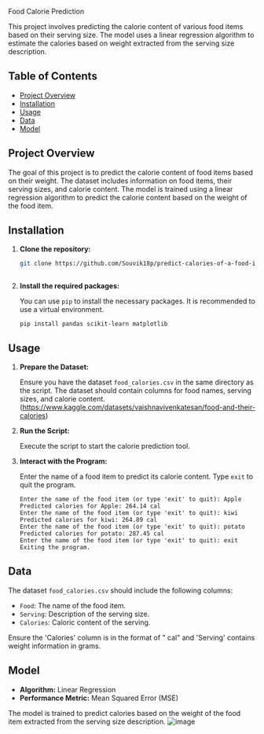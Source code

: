 Food Calorie Prediction

This project involves predicting the calorie content of various food items based on their serving size. The model uses a linear regression algorithm to estimate the calories based on weight extracted from the serving size description.

## Table of Contents

- [Project Overview](#project-overview)
- [Installation](#installation)
- [Usage](#usage)
- [Data](#data)
- [Model](#model)


## Project Overview

The goal of this project is to predict the calorie content of food items based on their weight. The dataset includes information on food items, their serving sizes, and calorie content. The model is trained using a linear regression algorithm to predict the calorie content based on the weight of the food item.

## Installation

1. **Clone the repository:**

    ```bash
    git clone https://github.com/Souvik18p/predict-calories-of-a-food-item.git
  
    ```
2. **Install the required packages:**

    You can use `pip` to install the necessary packages. It is recommended to use a virtual environment.

    ```
    pip install pandas scikit-learn matplotlib
    ```
## Usage

1. **Prepare the Dataset:**

    Ensure you have the dataset `food_calories.csv` in the same directory as the script. The dataset should contain columns for food names, serving sizes, and calorie content.(https://www.kaggle.com/datasets/vaishnavivenkatesan/food-and-their-calories)

2. **Run the Script:**

    Execute the script to start the calorie prediction tool.
   
3. **Interact with the Program:**

    Enter the name of a food item to predict its calorie content. Type `exit` to quit the program.

    ```
    Enter the name of the food item (or type 'exit' to quit): Apple
    Predicted calories for Apple: 264.14 cal
    Enter the name of the food item (or type 'exit' to quit): kiwi
    Predicted calories for kiwi: 264.89 cal
    Enter the name of the food item (or type 'exit' to quit): potato
    Predicted calories for potato: 287.45 cal
   Enter the name of the food item (or type 'exit' to quit): exit
   Exiting the program.
    
    ```
## Data

The dataset `food_calories.csv` should include the following columns:

- `Food`: The name of the food item.
- `Serving`: Description of the serving size.
- `Calories`: Caloric content of the serving.

Ensure the 'Calories' column is in the format of "<number> cal" and 'Serving' contains weight information in grams.

## Model

- **Algorithm:** Linear Regression
- **Performance Metric:** Mean Squared Error (MSE)

The model is trained to predict calories based on the weight of the food item extracted from the serving size description.
![image](https://github.com/user-attachments/assets/0dff113b-c4dd-42f8-a26e-8bbb54c06ba8)



  
